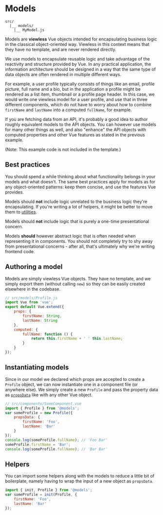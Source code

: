 
# Models

```
src/
  |__ models/
    |__ MyModel.js
```

Models are **viewless** Vue objects intended for encapsulating business logic in the classical object-oriented way. Viewless in this context means that they have no template, and are never rendered directly.

We use models to encapsulate reusable logic and take advantage of the reactivity and structure provided by Vue. In any practical application, the information architecture should be designed in a way that the same type of data objects are often rendered in multiple different ways.

For example, a user profile typically consists of things like an email, profile picture, full name and a bio, but in the application a profile might be rendered as a list item, thumbnail or a profile page header. In this case, we would write one viewless model for a user profile, and use that in three different components, which do not have to worry about how to combine `firstName` and `lastName` into a computed `fullName`, for example.

If you are fetching data from an API, it's probably a good idea to author roughly equivalent models to the API objects. You can however use models for many other things as well, and also "enhance" the API objects with computed properties and other Vue features as stated in the previous example.

(Note: This example code is not included in the template.)

## Best practices

You should spend a while thinking about what functionality belongs in your models and what doesn't. The same best practices apply for models as for any object-oriented patterns: keep them concise, and use the features Vue provides.

Models should **not** include logic unrelated to the business logic they're encapsulating. If you're writing a lot of helpers, it might be better to move them to [utilities](util.md).

Models should **not** include logic that is purely a one-time presentational concern.

Models **should** however abstract logic that is often needed when representing it in components. You should not completely try to shy away from presentational concerns - after all, that's ultimately why we're writing frontend code.

## Authoring a model

Models are simply viewless Vue objects. They have no template, and we simply export them (without calling `new`) so they can be easily created elsewhere in the codebase.

```js
// src/models/Profile.js
import Vue from 'vue';
export default Vue.extend({
	props: {
		firstName: String,
		lastName: String
	},
	computed: {
		fullName: function () {
			return this.firstName + ' ' this.lastName;
		}
	}
});
```

## Instantiating models

Since in our model we declared which props are accepted to create a `Profile` object, we can now instantiate one in a component file (or anywhere else). We simply create a new `Profile` and pass the property data as [`propsData`](https://vuejs.org/v2/api/#propsData) like with any other Vue object.

```js
// src/components/SomeComponent.vue
import { Profile } from '@models';
var someProfile = new Profile({
	propsData: {
		firstName: 'Foo',
		lastName: 'Bar'
	}
});
console.log(someProfile.fullName); // 'Foo Bar'
someProfile.firstName = 'Bar';
console.log(someProfile.fullName); // 'Bar Bar'
```

## Helpers

You can import some helpers along with the models to reduce a little bit of boilerplate, namely having to wrap the input of a new object as `propsData`.

```js
import { init, Profile } from '@models';
var someProfile = init(Profile, {
	firstName: 'Foo',
	lastName: 'Bar'
});
```

